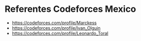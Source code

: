 # Referentes Codeforces Mexico

+ https://codeforces.com/profile/Marckess
+ https://codeforces.com/profile/Ivan_Olguin
+ https://codeforces.com/profile/Leonardo_Toral



